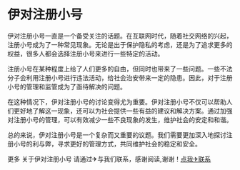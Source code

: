 # 伊对注册小号

伊对注册小号一直是一个备受关注的话题。在互联网时代，随着社交网络的兴起，注册小号成为了一种常见现象。无论是出于保护隐私的考虑，还是为了追求更多的权益，很多人都会选择注册小号来进行一些特定的活动。

注册小号在某种程度上给了人们更多的自由，但同时也带来了一些问题。一些不法分子会利用注册小号进行违法活动，给社会治安带来一定的隐患。因此，对于注册小号的管理和监管成为了亟待解决的问题。

在这种情况下，伊对注册小号的讨论变得尤为重要。伊对注册小号不仅可以帮助人们更好地了解这一现象，还可以为社会提供一些有益的建议和解决方案。通过加强对注册小号的管理，可以有效减少一些不良现象的发生，维护社会的安定和和谐。

总的来说，伊对注册小号是一个复杂而又重要的议题。我们需要更加深入地探讨注册小号的利与弊，寻求更好的管理方式，共同维护社会的稳定和安全。

更多 关于伊对注册小号 请通过✈与我们联系，感谢阅读,谢谢！[点我✈联系](https://ww.k02.cc)